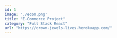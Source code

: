 ```yaml
---
id: 1
image: './ecom.png'
title: "E-Commerce Project"
category: "Full Stack React"
url: "https://crown-jewels-lives.herokuapp.com/"
---
```

